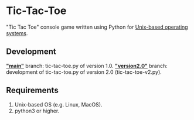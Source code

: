 # Tic-Tac-Toe
"Tic Tac Toe" console game written using Python for [Unix-based operating systems](https://en.wikipedia.org/wiki/Unix-like).

## Development

**["main"](https://github.com/AAgzamov/Tic-Tac-Toe/tree/main)** branch: tic-tac-toe.py of version 1.0.
**["version2.0"](https://github.com/AAgzamov/Tic-Tac-Toe/tree/version2.0)** branch: development of tic-tac-toe.py of version 2.0 (tic-tac-toe-v2.py).

## Requirements
1. Unix-based OS (e.g. Linux, MacOS).
2. python3 or higher.
